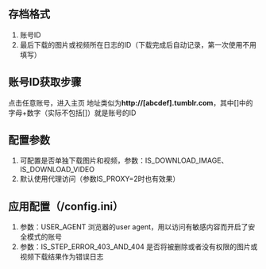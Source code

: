 ## 存档格式
1. 账号ID
2. 最后下载的图片或视频所在日志的ID（下载完成后自动记录，第一次使用不用填写）

## 账号ID获取步骤
点击任意账号，进入主页
地址类似为**http://[abcdef].tumblr.com**，其中[]中的字母+数字（实际不包括[]）就是账号的ID

## 配置参数
1. 可配置是否单独下载图片和视频，参数：IS_DOWNLOAD_IMAGE、IS_DOWNLOAD_VIDEO
2. 默认使用代理访问（参数IS_PROXY=2时也有效果）

## 应用配置（**/config.ini**）
1. 参数：USER_AGENT
浏览器的user agent，用以访问有敏感内容而开启了安全模式的账号
2. 参数：IS_STEP_ERROR_403_AND_404
是否将被删除或者没有权限的图片或视频下载结果作为错误日志

